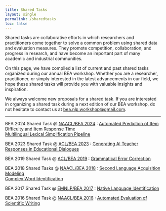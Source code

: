 ```yaml
---
title: Shared Tasks
layout: single
permalink: /sharedtasks
toc: false
---
```


Shared tasks are collaborative efforts in which researchers and practitioners come together to solve a common problem using shared data and evaluation measures. They promote competition, collaboration, and progress in research, and have become an important part of many academic and industrial communities. 

On this page, we have compiled a list of current and past shared tasks organized during our annual BEA workshop. Whether you are a researcher, practitioner, or simply interested in the latest advancements in our field, we hope these shared tasks will provide you with valuable insights and inspiration.

We always welcome new proposals for a shared task. If you are interested in organizing a shared task during a next edition of our BEA workshop, do not hesitate to contact us at <a href="mailto:bea.nlp.workshop@gmail.com">bea.nlp.workshop@gmail.com</a>. 

---

BEA 2024 Shared Task @ [NAACL/BEA 2024](/bea/2024)
: [Automated Prediction of Item Difficulty and Item Response Time](/sharedtask/2024) <br>
  [Multilingual Lexical Simplification Pipeline](/sharedtask/2024-MLSP)

BEA 2023 Shared Task @ [ACL/BEA 2023](/bea/2023)
: [Generating AI Teacher Responses in Educational Dialogues](/sharedtask/2023)

BEA 2019 Shared Task @ [ACL/BEA 2019](/bea/2019)
: [Grammatical Error Correction](/sharedtask/2019) 

BEA 2018 Shared Tasks @ [NAACL/BEA 2018](/bea/2018)
: [Second Language Acquisition Modeling](/sharedtask/2018-SLAM) <br>
  [Complex Word Identification](/sharedtask/2018-CWI)

BEA 2017 Shared Task @ [EMNLP/BEA 2017](/bea/2017)
: [Native Language Identification](/sharedtask/2017) 

BEA 2016 Shared Task @ [NAACL/BEA 2016](/bea/2016)
: [Automated Evaluation of Scientific Writing](/sharedtask/2016) 
